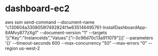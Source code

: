 # dashboard-ec2

aws ssm send-command --document-name "c130604a3308059l7492824t1w635146495761-InstallDashboardApp-8AMvy877zXg1" --document-version "1" --targets '[{"Key":"InstanceIds","Values":["i-0c96d70c13a911079"]}]' --parameters '{}' --timeout-seconds 600 --max-concurrency "50" --max-errors "0" --region us-west-2
